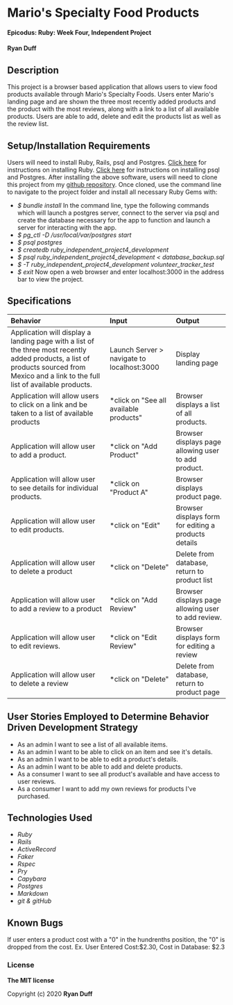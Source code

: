 # Mario's Specialty Food Products

#### Epicodus: Ruby: Week Four, Independent Project


#### Ryan Duff 

## Description
This project is a browser based application that allows users to view food products available through Mario's Specialty Foods. Users enter Mario's landing page and are shown the three most recently added products and the product with the most reviews, along with a link to a list of all available products. Users are able to add, delete and edit the products list as well as the review list.


## Setup/Installation Requirements
Users will need to install Ruby, Rails, psql and Postgres.
[Click here](https://www.ruby-lang.org/en/documentation/installation/) for instructions on installing Ruby.
[Click here](https://dataschool.com/learn-sql/how-to-start-a-postgresql-server-on-mac-os-x/) for instructions on installing psql and Postgres.
After installing the above software, users will need to clone this project from my [github repository](https://github.com/RyanDuff613/ruby_independent_project4.git). Once cloned, use the command line to navigate to the project folder and install all necessary Ruby Gems with: 
* _$ bundle install_
In the command line, type the following commands which will launch a postgres server, connect to the server via psql and create the database necessary for the app to function and launch a server for interacting with the app.
* _$ pg_ctl -D /usr/local/var/postgres start_
* _$ psql postgres_
* _$ createdb ruby_independent_project4_development_
* _$ psql ruby_independent_project4_development < database_backup.sql_
* _$ -T ruby_independent_project4_development volunteer_tracker_test_
* _$ exit_
Now open a web browser and enter localhost:3000 in the address bar to view the project.


## Specifications

| Behavior       | Input         | Output  |
| :--- |:---| :---|
|Application will display a landing page with a list of the three most recently added products, a list of products sourced from Mexico and a link to the full list of available products.|Launch Server > navigate to localhost:3000|Display landing page|
|Application will allow users to click on a link and be taken to a list of available products| *click on "See all available products" | Browser displays a list of all products.|
|Application will allow user to add a product. |*click on "Add Product" |Browser displays page allowing user to add product.|
|Application will allow user to see details for individual products.|*click on "Product A" | Browser displays product page.|
|Application will allow user to edit products. |*click on "Edit"| Browser displays form for editing a products details|
|Application will allow user to delete a product|*click on "Delete" | Delete from database, return to product list|
|Application will allow user to add a  review to a product |*click on "Add Review" |Browser displays page allowing user to add review.|
|Application will allow user to edit reviews. |*click on "Edit Review"| Browser displays form for editing a review|
|Application will allow user to delete a review |*click on "Delete" | Delete from database, return to product page|
## User Stories Employed to Determine Behavior Driven Development Strategy

* As an admin I want to see a list of all available items.
* As an admin I want to be able to click on an item and see it's details.
* As an admin I want to be able to edit a product's details.
* As an admin I want to be able to add and delete products.
* As a consumer I want to see all product's available and have access to user reviews.
* As a consumer I want to add my own reviews for products I've purchased.

## Technologies Used
* _Ruby_
* _Rails_
* _ActiveRecord_
* _Faker_
* _Rspec_
* _Pry_
* _Capybara_
* _Postgres_
* _Markdown_
* _git & gitHub_

## Known Bugs

If user enters a product cost with a "0" in the hundrenths position, the "0" is dropped from the cost. 
Ex. User Entered Cost:$2.30, Cost in Database: $2.3

### License

**The MIT license**

Copyright (c) 2020 **Ryan Duff**
